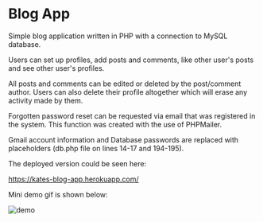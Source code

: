 # Blog App

Simple blog application written in PHP with a connection to MySQL database. 

Users can set up profiles, add posts and comments, like other user's posts and see other user's profiles. 

All posts and comments can be edited or deleted by the post/comment author. Users can also delete their profile altogether which will erase any activity made by them. 

Forgotten password reset can be requested via email that was registered in the system. This function was created with the use of PHPMailer. 

Gmail account information and Database passwords are replaced with placeholders (db.php file on lines 14-17 and 194-195).

The deployed version could be seen here:

https://kates-blog-app.herokuapp.com/

Mini demo gif is shown below:

![demo](demo.gif)


